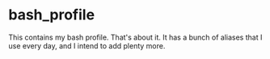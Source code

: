 bash_profile
============

This contains my bash profile. That's about it. It has a bunch of aliases that I use every day, and I intend to add plenty more.
